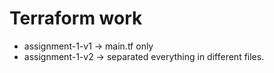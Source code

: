 # Terraform work

* assignment-1-v1 -> main.tf only
* assignment-1-v2 -> separated everything in different files.